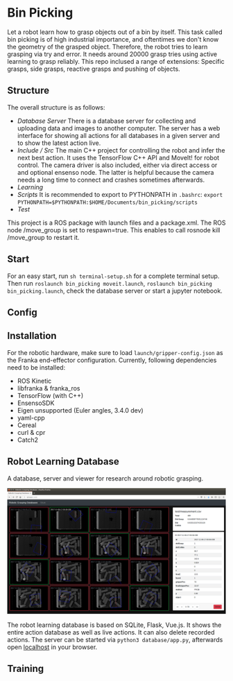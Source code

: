 # Bin Picking

Let a robot learn how to grasp objects out of a bin by itself. This task called bin picking is of high industrial importance, and oftentimes we don't know the geometry of the grasped object. Therefore, the robot tries to learn grasping via try and error. It needs around 20000 grasp tries using active learning to grasp reliably. This repo inclused a range of extensions: Specific grasps, side grasps, reactive grasps and pushing of objects.


## Structure

The overall structure is as follows:
 - *Database Server* There is a database server for collecting and uploading data and images to another computer. The server has a web interface for showing all actions for all databases in a given server and to show the latest action live. 
 - *Include / Src* The main C++ project for controlling the robot and infer the next best action. It uses the TensorFlow C++ API and MoveIt! for robot control. The camera driver is also included, either via direct access or and optional ensenso node. The latter is helpful because the camera needs a long time to connect and crashes sometimes afterwards.
 - *Learning*
 - *Scripts* It is recommended to export to PYTHONPATH in `.bashrc`: `export PYTHONPATH=$PYTHONPATH:$HOME/Documents/bin_picking/scripts`
 - *Test*

This project is a ROS package with launch files and a package.xml. The ROS node /move_group is set to respawn=true. This enables to call rosnode kill /move_group to restart it.


## Start

For an easy start, run `sh terminal-setup.sh` for a complete terminal setup. Then run `roslaunch bin_picking moveit.launch`, `roslaunch bin_picking bin_picking.launch`, check the database server or start a jupyter notebook.


## Config




## Installation

For the robotic hardware, make sure to load `launch/gripper-config.json` as the Franka end-effector configuration. Currently, following dependencies need to be installed:
- ROS Kinetic
- libfranka & franka_ros
- TensorFlow (with C++)
- EnsensoSDK
- Eigen unsupported (Euler angles, 3.4.0 dev)
- yaml-cpp
- Cereal
- curl & cpr
- Catch2


## Robot Learning Database

A database, server and viewer for research around robotic grasping.

![database-screenshot](doc/database-screenshot.png?raw=true)

The robot learning database is based on SQLite, Flask, Vue.js. It shows the entire action database as well as live actions. It can also delete recorded actions. The server can be started via `python3 database/app.py`, afterwards open [localhost](127.0.0.1:8080) in your browser.


## Training


